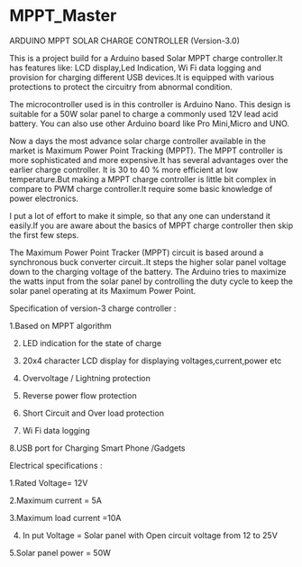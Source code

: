 # MPPT_Master
ARDUINO MPPT SOLAR CHARGE CONTROLLER (Version-3.0)



This is a project build for a Arduino based Solar MPPT charge controller.It has features like: LCD display,Led Indication,
Wi Fi data logging and provision for charging different USB devices.It is equipped with various protections to protect the 
circuitry from abnormal condition.

The microcontroller used is in this controller is Arduino Nano. This design is suitable for a 50W solar panel to charge 
a commonly used 12V lead acid battery. You can also use other Arduino board like Pro Mini,Micro and UNO.

Now a days the most advance solar charge controller available in the market is Maximum Power Point Tracking (MPPT).
The MPPT controller is more sophisticated and more expensive.It has several advantages over the earlier charge controller.
It is 30 to 40 % more efficient at low temperature.But making a MPPT charge controller is little bit complex in compare to 
PWM charge controller.It require some basic knowledge of power electronics.

I put a lot of effort to make it simple, so that any one can understand it easily.If you are aware about the basics of MPPT 
charge controller then skip the first few steps.

The Maximum Power Point Tracker (MPPT) circuit is based around a synchronous buck converter circuit..It steps the higher solar
panel voltage down to the charging voltage of the battery. The Arduino tries to maximize the watts input from the solar panel 
by controlling the duty cycle to keep the solar panel operating at its Maximum Power Point.


Specification of version-3 charge controller :

1.Based on MPPT algorithm

2. LED indication for the state of charge

3. 20x4 character LCD display for displaying voltages,current,power etc

4. Overvoltage / Lightning protection

5. Reverse power flow protection

6. Short Circuit and Over load protection

7. Wi Fi data logging

8.USB port for Charging Smart Phone /Gadgets

Electrical specifications :

1.Rated Voltage= 12V

2.Maximum current = 5A

3.Maximum load current =10A

4. In put Voltage = Solar panel with Open circuit voltage from 12 to 25V

5.Solar panel power = 50W

